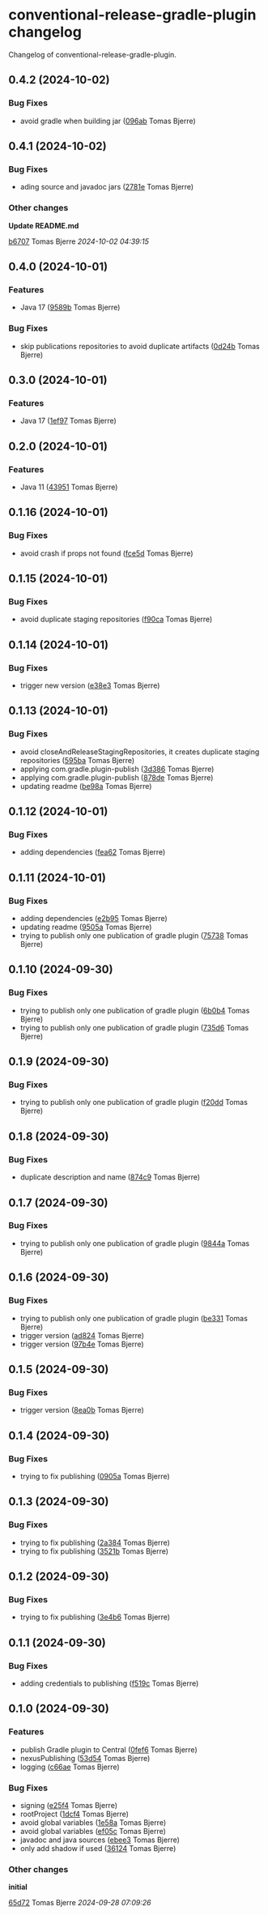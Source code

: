 # conventional-release-gradle-plugin changelog

Changelog of conventional-release-gradle-plugin.

## 0.4.2 (2024-10-02)

### Bug Fixes

-  avoid gradle when building jar ([096ab](https://github.com/tomasbjerre/conventional-release-gradle-plugin/commit/096ab7bc362e494) Tomas Bjerre)  

## 0.4.1 (2024-10-02)

### Bug Fixes

-  ading source and javadoc jars ([2781e](https://github.com/tomasbjerre/conventional-release-gradle-plugin/commit/2781e7048997f3d) Tomas Bjerre)  

### Other changes

**Update README.md**


[b6707](https://github.com/tomasbjerre/conventional-release-gradle-plugin/commit/b67073d8857c3aa) Tomas Bjerre *2024-10-02 04:39:15*


## 0.4.0 (2024-10-01)

### Features

-  Java 17 ([9589b](https://github.com/tomasbjerre/conventional-release-gradle-plugin/commit/9589b69d7df079c) Tomas Bjerre)  

### Bug Fixes

-  skip publications repositories to avoid duplicate artifacts ([0d24b](https://github.com/tomasbjerre/conventional-release-gradle-plugin/commit/0d24b4149e6e59f) Tomas Bjerre)  

## 0.3.0 (2024-10-01)

### Features

-  Java 17 ([1ef97](https://github.com/tomasbjerre/conventional-release-gradle-plugin/commit/1ef97437ad67697) Tomas Bjerre)  

## 0.2.0 (2024-10-01)

### Features

-  Java 11 ([43951](https://github.com/tomasbjerre/conventional-release-gradle-plugin/commit/4395191a115b223) Tomas Bjerre)  

## 0.1.16 (2024-10-01)

### Bug Fixes

-  avoid crash if props not found ([fce5d](https://github.com/tomasbjerre/conventional-release-gradle-plugin/commit/fce5d146388d010) Tomas Bjerre)  

## 0.1.15 (2024-10-01)

### Bug Fixes

-  avoid duplicate staging repositories ([f90ca](https://github.com/tomasbjerre/conventional-release-gradle-plugin/commit/f90ca46c35939a8) Tomas Bjerre)  

## 0.1.14 (2024-10-01)

### Bug Fixes

-  trigger new version ([e38e3](https://github.com/tomasbjerre/conventional-release-gradle-plugin/commit/e38e3b6b012054c) Tomas Bjerre)  

## 0.1.13 (2024-10-01)

### Bug Fixes

-  avoid closeAndReleaseStagingRepositories, it creates duplicate staging repositories ([595ba](https://github.com/tomasbjerre/conventional-release-gradle-plugin/commit/595bac0fa78a284) Tomas Bjerre)  
-  applying com.gradle.plugin-publish ([3d386](https://github.com/tomasbjerre/conventional-release-gradle-plugin/commit/3d38689cc2a9591) Tomas Bjerre)  
-  applying com.gradle.plugin-publish ([878de](https://github.com/tomasbjerre/conventional-release-gradle-plugin/commit/878de116d03bb1b) Tomas Bjerre)  
-  updating readme ([be98a](https://github.com/tomasbjerre/conventional-release-gradle-plugin/commit/be98a3192845800) Tomas Bjerre)  

## 0.1.12 (2024-10-01)

### Bug Fixes

-  adding dependencies ([fea62](https://github.com/tomasbjerre/conventional-release-gradle-plugin/commit/fea62a95d61eb81) Tomas Bjerre)  

## 0.1.11 (2024-10-01)

### Bug Fixes

-  adding dependencies ([e2b95](https://github.com/tomasbjerre/conventional-release-gradle-plugin/commit/e2b95495b405563) Tomas Bjerre)  
-  updating readme ([9505a](https://github.com/tomasbjerre/conventional-release-gradle-plugin/commit/9505a1c58d50a3f) Tomas Bjerre)  
-  trying to publish only one publication of gradle plugin ([75738](https://github.com/tomasbjerre/conventional-release-gradle-plugin/commit/757386bcea97a9e) Tomas Bjerre)  

## 0.1.10 (2024-09-30)

### Bug Fixes

-  trying to publish only one publication of gradle plugin ([6b0b4](https://github.com/tomasbjerre/conventional-release-gradle-plugin/commit/6b0b4dadb9852ab) Tomas Bjerre)  
-  trying to publish only one publication of gradle plugin ([735d6](https://github.com/tomasbjerre/conventional-release-gradle-plugin/commit/735d699f7153e92) Tomas Bjerre)  

## 0.1.9 (2024-09-30)

### Bug Fixes

-  trying to publish only one publication of gradle plugin ([f20dd](https://github.com/tomasbjerre/conventional-release-gradle-plugin/commit/f20dd5d707e9117) Tomas Bjerre)  

## 0.1.8 (2024-09-30)

### Bug Fixes

-  duplicate description and name ([874c9](https://github.com/tomasbjerre/conventional-release-gradle-plugin/commit/874c90a0d4038f2) Tomas Bjerre)  

## 0.1.7 (2024-09-30)

### Bug Fixes

-  trying to publish only one publication of gradle plugin ([9844a](https://github.com/tomasbjerre/conventional-release-gradle-plugin/commit/9844afc15e3dd95) Tomas Bjerre)  

## 0.1.6 (2024-09-30)

### Bug Fixes

-  trying to publish only one publication of gradle plugin ([be331](https://github.com/tomasbjerre/conventional-release-gradle-plugin/commit/be3318fdd8a9bb8) Tomas Bjerre)  
-  trigger version ([ad824](https://github.com/tomasbjerre/conventional-release-gradle-plugin/commit/ad8249ed1039e2d) Tomas Bjerre)  
-  trigger version ([97b4e](https://github.com/tomasbjerre/conventional-release-gradle-plugin/commit/97b4e4e2ba738fa) Tomas Bjerre)  

## 0.1.5 (2024-09-30)

### Bug Fixes

-  trigger version ([8ea0b](https://github.com/tomasbjerre/conventional-release-gradle-plugin/commit/8ea0b4d989ada47) Tomas Bjerre)  

## 0.1.4 (2024-09-30)

### Bug Fixes

-  trying to fix publishing ([0905a](https://github.com/tomasbjerre/conventional-release-gradle-plugin/commit/0905a4b9fc6e13a) Tomas Bjerre)  

## 0.1.3 (2024-09-30)

### Bug Fixes

-  trying to fix publishing ([2a384](https://github.com/tomasbjerre/conventional-release-gradle-plugin/commit/2a38488d4155abc) Tomas Bjerre)  
-  trying to fix publishing ([3521b](https://github.com/tomasbjerre/conventional-release-gradle-plugin/commit/3521b27cb2111ad) Tomas Bjerre)  

## 0.1.2 (2024-09-30)

### Bug Fixes

-  trying to fix publishing ([3e4b6](https://github.com/tomasbjerre/conventional-release-gradle-plugin/commit/3e4b6de14a56c84) Tomas Bjerre)  

## 0.1.1 (2024-09-30)

### Bug Fixes

-  adding credentials to publishing ([f519c](https://github.com/tomasbjerre/conventional-release-gradle-plugin/commit/f519ccf7949bf64) Tomas Bjerre)  

## 0.1.0 (2024-09-30)

### Features

-  publish Gradle plugin to Central ([0fef6](https://github.com/tomasbjerre/conventional-release-gradle-plugin/commit/0fef6f3fb62f66e) Tomas Bjerre)  
-  nexusPublishing ([53d54](https://github.com/tomasbjerre/conventional-release-gradle-plugin/commit/53d54d1d64f4064) Tomas Bjerre)  
-  logging ([c66ae](https://github.com/tomasbjerre/conventional-release-gradle-plugin/commit/c66ae28afcd4ca0) Tomas Bjerre)  

### Bug Fixes

-  signing ([e25f4](https://github.com/tomasbjerre/conventional-release-gradle-plugin/commit/e25f4e97e7e8723) Tomas Bjerre)  
-  rootProject ([1dcf4](https://github.com/tomasbjerre/conventional-release-gradle-plugin/commit/1dcf4e157dff652) Tomas Bjerre)  
-  avoid global variables ([1e58a](https://github.com/tomasbjerre/conventional-release-gradle-plugin/commit/1e58ad58c1b6eb8) Tomas Bjerre)  
-  avoid global variables ([ef05c](https://github.com/tomasbjerre/conventional-release-gradle-plugin/commit/ef05c08edeca620) Tomas Bjerre)  
-  javadoc and java sources ([ebee3](https://github.com/tomasbjerre/conventional-release-gradle-plugin/commit/ebee3056fb2f745) Tomas Bjerre)  
-  only add shadow if used ([36124](https://github.com/tomasbjerre/conventional-release-gradle-plugin/commit/36124e436443af3) Tomas Bjerre)  

### Other changes

**initial**


[65d72](https://github.com/tomasbjerre/conventional-release-gradle-plugin/commit/65d72d8a36ae6c1) Tomas Bjerre *2024-09-28 07:09:26*


